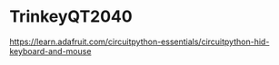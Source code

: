 # TrinkeyQT2040
https://learn.adafruit.com/circuitpython-essentials/circuitpython-hid-keyboard-and-mouse